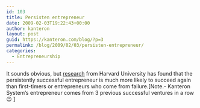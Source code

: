 ```yaml
---
id: 103
title: Persisten entrepreneur
date: 2009-02-03T19:22:43+00:00
author: kanteron
layout: post
guid: https://kanteron.com/blog/?p=3
permalink: /blog/2009/02/03/persisten-entrepreneur/
categories:
  - Entrepreneurship
---
```

It sounds obvious, but <a href="https://hbswk.hbs.edu/item/5941.html" title="https://hbswk.hbs.edu/item/5941.html" target="_blank">research</a> from Harvard University has found that the persistently successful entrepreneur is much more likely to succeed again than first-timers or entrepreneurs who come from failure.[Note.- Kanteron System‘s entrepreneur comes from 3 previous successful ventures in a row 😉 ] 